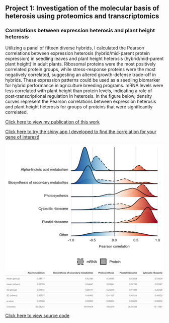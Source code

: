 ## Project 1: Investigation of the molecular basis of heterosis using proteomics and transcriptomics

### Correlations between expression heterosis and plant height heterosis

Utilizing a panel of fifteen diverse hybrids, I calculated the Pearson correlations between expression heterosis (hybrid/mid-parent protein expression) in seedling leaves and plant height heterosis (hybrid/mid-parent plant height) in adult plants. Ribosomal proteins were the most positively correlated protein groups, while stress-response proteins were the most negatively correlated, suggesting an altered growth-defense trade-off in hybrids. These expression patterns could be used as a seedling biomarker for hybrid performance in agriculture breeding programs. mRNA levels were less correlated with plant height than protein levels, indicating a role of post-transcriptional regulation in heterosis. In the figure below, density curves represent the Pearson correlations between expression heterosis and plant height heterosis for groups of proteins that were significantly correlated.

[Click here to view my publication of this work](https://www.pnas.org/doi/abs/10.1073/pnas.2109332118)

[Click here to try the shiny app I developed to find the correlation for your gene of interest!](https://devonbirdseye.shinyapps.io/ExpressionViewer/)

<img src="images/correlations3.jpg?raw=true"/>

<img src="CorStats.png?raw=true"/>

<a href="/correlationsrmd.html" target="_blank">Click here to view source code</a>
